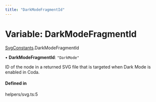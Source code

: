 ```yaml
---
title: "DarkModeFragmentId"
---
```

# Variable: DarkModeFragmentId

[SvgConstants](../modules/SvgConstants.md).DarkModeFragmentId

• **DarkModeFragmentId**: ``"DarkMode"``

ID of the node in a returned SVG file that is targeted when Dark Mode is enabled in Coda.

#### Defined in

helpers/svg.ts:5
